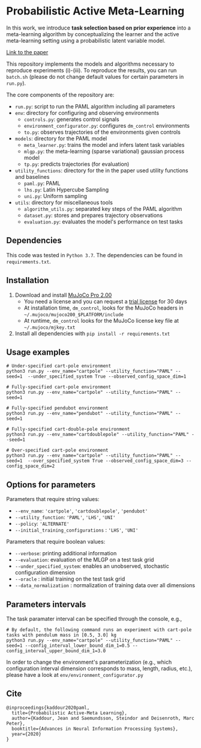 # Probabilistic Active Meta-Learning

In this work, we introduce **task selection based on prior experience** into a meta-learning algorithm by conceptualizing the learner and the active meta-learning setting using a probabilistic latent variable model.

[Link to the paper](https://arxiv.org/abs/2007.08949)

This repository implements the models and algorithms necessary to reproduce experiments (i)-(iii). 
To reproduce the results, you can run `batch.sh` (please do not change default values for certain parameters in `run.py`).

The core components of the repository are:

* `run.py`: script to run the PAML algorithm including all parameters
* `env`: directory for configuring and observing environments 
    * `controls.py`: generates control signals
    * `environment_configurator.py`: configures `dm_control` environments
    * `to.py`: observes trajectories of the environments given controls
* `models`: directory for the PAML model
    * `meta_learner.py`: trains the model and infers latent task variables
    * `mlgp.py`: the meta-learning (sparse variational) gaussian process model
    * `tp.py`: predicts trajectories (for evaluation)
* `utility_functions`: directory for the in the paper used utility functions and baselines
    * `paml.py`: PAML
    * `lhs.py`: Latin Hypercube Sampling
    * `uni.py`: Uniform sampling       
* `utils`: directory for miscellaneous tools
    * `algorithm_utils.py`: separated key steps of the PAML algorithm
    * `dataset.py`: stores and prepares trajectory observations
    * `evaluation.py`: evaluates the model's performance on test tasks
    
    
## Dependencies
This code was tested in ``Python 3.7``. 
The dependencies can be found in ``requirements.txt``.

## Installation 

1. Download and install [MuJoCo Pro 2.00](https://www.roboti.us/index.html)
    * You need a license and you can request a [trial license](https://www.roboti.us/license.html) for 30 days
    * At installation time, `dm_control`, looks for the MuJoCo headers in `~/.mujoco/mujoco200_$PLATFORM/include`
    * At runtime, `dm_control` looks for the MuJoCo license key file at `~/.mujoco/mjkey.txt`
2. Install all dependencies with `pip install -r requirements.txt`

## Usage examples

```
# Under-specified cart-pole environment
python3 run.py --env_name="cartpole" --utility_function="PAML" --seed=1  --under_specified_system True --observed_config_space_dim=1
 
# Fully-specified cart-pole environment
python3 run.py --env_name="cartpole" --utility_function="PAML" --seed=1  

# Fully-specified pendubot environment
python3 run.py --env_name="pendubot" --utility_function="PAML" --seed=1  

# Fully-specified cart-double-pole environment
python3 run.py --env_name="cartdoublepole" --utility_function="PAML" --seed=1  

# Over-specified cart-pole environment
python3 run.py --env_name="cartpole" --utility_function="PAML" --seed=1  --over_specified_system True --observed_config_space_dim=3 --config_space_dim=2

```

## Options for parameters

Parameters that require string values:

* `--env_name`: `'cartpole'`, `'cartdoublepole'`, `'pendubot'` 
* `--utility_function`: `'PAML'`, `'LHS'`, `'UNI'`
* `--policy`: `'ALTERNATE'`
* `--initial_training_configurations` : `'LHS'`, `'UNI'` 

Parameters that require boolean values:

* `--verbose`: printing additional information
* `--evaluation`: evaluation of the MLGP on a test task grid
* `--under_specified_system`: enables an unobserved, stochastic configuration dimension
* `--oracle` : initial training on the test task grid
* `--data_normalization` : normalization of training data over all dimensions

## Parameters intervals
The task paramater interval can be specified through the console, e.g., 

```
# By default, the following command runs an experiment with cart-pole tasks with pendulum mass in [0.5, 3.0] kg
python3 run.py --env_name="cartpole" --utility_function="PAML" --seed=1 --config_interval_lower_bound_dim_1=0.5 --config_interval_upper_bound_dim_1=3.0
```

In order to change the environment's parameterization (e.g., which configuration interval dimension corresponds to mass, length, radius, etc.), please have a look at `env/environment_configurator.py`

## Cite
```
@inproceedings{kaddour2020paml,
  title={Probabilistic Active-Meta Learning},
  author={Kaddour, Jean and Saemundsson, Steindor and Deisenroth, Marc Peter},
  booktitle={Advances in Neural Information Processing Systems},
  year={2020}
}
```
